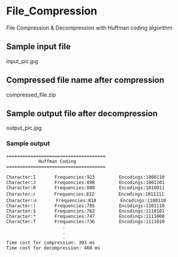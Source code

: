# File_Compression
File Compression &amp; Decompression with Huffman coding algorithm

## Sample input file
input_pic.jpg

## Compressed file name after compression
compressed_file.zip

## Sample output file after decompression
output_pic.jpg

<h3> Sample output </h3>

```
=====================================
            Huffman Coding           
=====================================

Character:I       Frequencies:923         Encodings:1000110
Character:J       Frequencies:898         Encodings:1001101
Character:R       Frequencies:880         Encodings:1010011
Character:ﾒ       Frequencies:832         Encodings:1011111
Character:ﾥ       Frequencies:818         Encodings:1100110
Character:)       Frequencies:785         Encodings:1101110
Character:$       Frequencies:762         Encodings:1110101
Character:*       Frequencies:747         Encodings:1111000
Character:T       Frequencies:736         Encodings:1111010
                     .
                     .
                     .
Time cost for compression: 303 ms
Time cost for decompression: 460 ms
 
```
